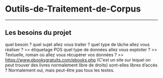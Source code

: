 # Outils-de-Traitement-de-Corpus
---------------------------------
## Les besoins du projet

quel besoin ? 
quel sujet allez vous traiter ? 
quel type de tâche allez vous réaliser ? >> étiquetage POS
quel type de données allez vous exploiter ? >> Textuelle, roman
où allez vous récupérer vos données ? >> https://www.ebooksgratuits.com/ebooks.php (C'est un site sur lequel on peut trouver des livres normalement libre de droits)
sont-elles libres d’accès ? Normalement oui, mais peut-être pas tous les textes.
